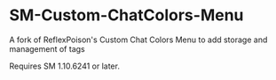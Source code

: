 # SM-Custom-ChatColors-Menu
A fork of ReflexPoison's Custom Chat Colors Menu to add storage and management of tags

Requires SM 1.10.6241 or later.
